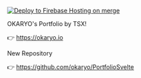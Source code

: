 [![Deploy to Firebase Hosting on merge](https://github.com/okaryo/PortfolioTSX/actions/workflows/firebase-hosting-merge.yml/badge.svg)](https://github.com/okaryo/PortfolioTSX/actions/workflows/firebase-hosting-merge.yml)

OKARYO's Portfolio by TSX! 

👉 https://okaryo.io

New Repository

👉 https://github.com/okaryo/PortfolioSvelte

